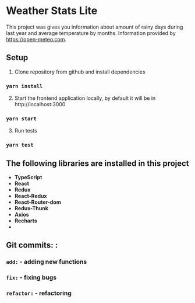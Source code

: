 # Weather Stats Lite

This project was gives you information about amount of rainy days during last year and average temperature by months.
Information provided by https://open-meteo.com.

## Setup

1. Clone repository from github and install dependencies

### `yarn install`

2. Start the frontend application locally, by default it will be in http://localhost:3000

### `yarn start`

3. Run tests

### `yarn test`

## The following libraries are installed in this project
- **TypeScript**
- **React**
- **Redux**
- **React-Redux**
- **React-Router-dom**
- **Redux-Thunk**
- **Axios**
- **Recharts**
-
## Git commits: <type>: <description>

### `add:` - adding new functions
### `fix:` - fixing bugs
### `refactor:` - refactoring